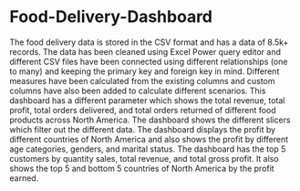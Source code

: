 # Food-Delivery-Dashboard
The food delivery data is stored in the CSV format and has a data of 8.5k+ records. The data has been cleaned using Excel Power query editor and different CSV files have been connected using different relationships (one to many) and keeping the primary key and foreign key in mind. Different measures have been calculated from the existing columns and custom columns have also been added to calculate  different scenarios. 
This dashboard has a different parameter which shows the total revenue, total profit, total orders delivered, and total orders returned of different food products across North America. The dashboard shows the different slicers which filter out the different data. The dashboard displays the profit by different countries of North America and also shows the profit by different age categories, genders, and marital status. The dashboard has the top 5 customers by quantity sales, total revenue, and total gross profit. It also shows the top 5 and bottom 5 countries of North America by the profit earned. 
